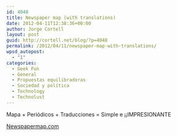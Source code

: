 ```yaml
---
id: 4048
title: Newspaper map (with translations)
date: 2012-04-11T12:38:36+00:00
author: Jorge Cortell
layout: post
guid: http://cortell.net/blog/?p=4048
permalink: /2012/04/11/newspaper-map-with-translations/
wpsd_autopost:
  - "1"
categories:
  - Geek Fun
  - General
  - Propuestas equilibradoras
  - Sociedad y polí­tica
  - Technology
  - Technolust
---
```

Mapa + Periódicos + Traducciones = Simple e ¡¡IMPRESIONANTE

<a title="http://newspapermap.com/" href="http://newspapermap.com/" target="_blank">Newspapermap.com</a>